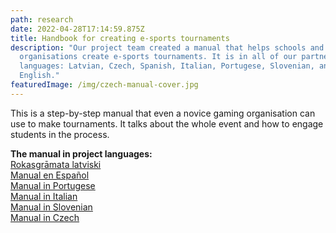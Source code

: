 ```yaml
---
path: research
date: 2022-04-28T17:14:59.875Z
title: Handbook for creating e-sports tournaments
description: "Our project team created a manual that helps schools and other
  organisations create e-sports tournaments. It is in all of our partner
  languages: Latvian, Czech, Spanish, Italian, Portugese, Slovenian, and
  English."
featuredImage: /img/czech-manual-cover.jpg
---
```

This is a step-by-step manual that even a novice gaming organisation can use to make tournaments. It talks about the whole event and how to engage students in the process. 

**The manual in project languages:**\
[](https://l.linklyhq.com/l/16eEc)[Rokasgrāmata latviski](https://l.linklyhq.com/l/16eEc)\
[Manual en Español](https://l.linklyhq.com/l/16eF6)\
[Manual in Portugese](https://l.linklyhq.com/l/16eFI)\
[Manual in Italian](https://l.linklyhq.com/l/16eFN)\
[Manual in Slovenian](https://l.linklyhq.com/l/16eFU)\
[Manual in Czech](https://l.linklyhq.com/l/16eFh)